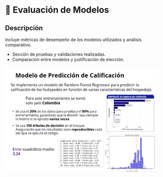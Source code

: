 # 🔎 Evaluación de Modelos
## Descripción
Incluye métricas de desempeño de los modelos utilizados y análisis comparativo.
- Sección de pruebas y validaciones realizadas.
- Comparación entre modelos y justificación de elección.


![dashboard](https://github.com/daldana13801/GerenciaCienciaDatos/blob/main/model_evaluation/Captura2.png)
